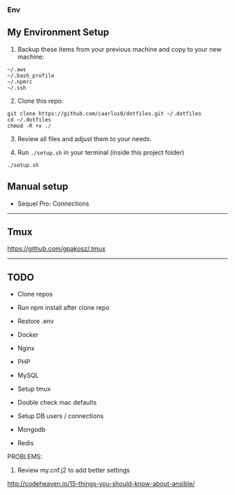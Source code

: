 ### Env

My Environment Setup
---

1. Backup these items from your previous machine and copy to your new machine:

```
~/.aws
~/.bash_profile
~/.npmrc
~/.ssh
```

2. Clone this repo:

```
git clone https://github.com/caarlos0/dotfiles.git ~/.dotfiles
cd ~/.dotfiles
chmod -R +x ./
```

3. Review all files and adjust them to your needs.


4. Run `./setup.sh` in your terminal (inside this project folder)

```
./setup.sh
```


## Manual setup

- Sequel Pro: Connections

---


## Tmux
https://github.com/gpakosz/.tmux


---

## TODO

- Clone repos
- Run npm install after clone repo
- Restore .env

- Docker
 - Nginx
 - PHP
 - MySQL

- Setup tmux
- Double check mac defaults
- Setup DB users / connections

- Mongodb
- Redis



PROBLEMS:

1. Review my.cnf.j2 to add better settings



http://codeheaven.io/15-things-you-should-know-about-ansible/
